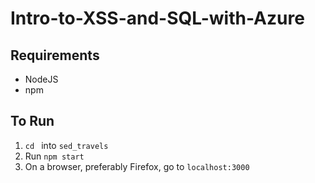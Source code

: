 # Intro-to-XSS-and-SQL-with-Azure

## Requirements
- NodeJS
- npm

## To Run
1. `cd ` into `sed_travels`
2. Run `npm start`
3. On a browser, preferably Firefox, go to `localhost:3000`